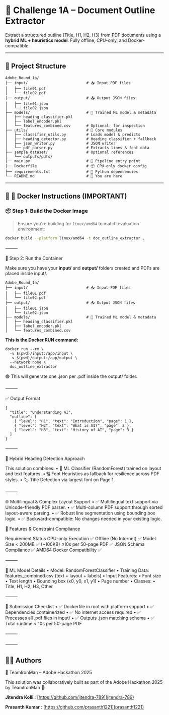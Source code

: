 # 🧠 Challenge 1A – Document Outline Extractor

Extract a structured outline (Title, H1, H2, H3) from PDF documents using a **hybrid ML + heuristics model**. Fully offline, CPU-only, and Docker-compatible.

---

## 📁 Project Structure
```
Adobe_Round_1a/
├── input/                          # 📥 Input PDF files
│   ├── file01.pdf
│   └── file02.pdf
├── output/                         # 📤 Output JSON files
│   ├── file01.json
│   └── file02.json
├── models/                         # 🤖 Trained ML model & metadata
│   ├── heading_classifier.pkl
│   ├── label_encoder.pkl
│   └── features_combined.csv       # Optional: for inspection
├── utils/                          # 🔧 Core modules
│   ├── classifier_utils.py         # Loads model & predicts
│   ├── heading_detector.py         # Heading classifier + fallback
│   ├── json_writer.py              # JSON writer
│   └── pdf_parser.py               # Extracts lines & font data
├── sample_dataset/                 # Optional references
│   └── outputs/pdfs/
├── main.py                         # 🚀 Pipeline entry point
├── Dockerfile                      # 📦 CPU-only docker config
├── requirements.txt                # 🧰 Python dependencies
└── README.md                       # 📘 You are here
```
---

## 🐳 🔧 Docker Instructions (IMPORTANT)

### 📦 Step 1: Build the Docker Image

> Ensure you're building for `linux/amd64` to match evaluation environment:

```bash
docker build --platform linux/amd64 -t doc_outline_extractor .
```

⸻

🚀 Step 2: Run the Container

Make sure you have your **input/** and **output/** folders created and PDFs are placed inside input/.
```
Adobe_Round_1a/
├── input/                          # 📥 Input PDF files
│   ├── file01.pdf
│   └── file02.pdf
├── output/                         # 📤 Output JSON files
│   ├── file01.json
│   └── file02.json
├── models/                         # 🤖 Trained ML model & metadata
│   ├── heading_classifier.pkl
│   ├── label_encoder.pkl
│   └── features_combined.csv 
```

**This is the Docker RUN command:**


```
docker run --rm \
  -v $(pwd)/input:/app/input \
  -v $(pwd)/output:/app/output \
  --network none \
  doc_outline_extractor
```
🟢 This will generate one .json per .pdf inside the output/ folder.

⸻

✅ Output Format
```
{
  "title": "Understanding AI",
  "outline": [
    { "level": "H1", "text": "Introduction", "page": 1 },
    { "level": "H2", "text": "What is AI?", "page": 2 },
    { "level": "H3", "text": "History of AI", "page": 3 }
  ]
}
```

⸻

🧠 Hybrid Heading Detection Approach

This solution combines:
	•	🤖 ML Classifier (RandomForest) trained on layout and text features.
	•	🔠 Font Heuristics as fallback for resilience across PDF styles.
	•	🏷️ Title Detection via largest font on Page 1.

⸻

🌐 Multilingual & Complex Layout Support
	•	✅ Multilingual text support via Unicode-friendly PDF parser.
	•	✅ Multi-column PDF support through sorted layout-aware parsing.
	•	✅ Robust line segmentation using bounding box logic.
	•	✅ Backward-compatible: No changes needed in your existing logic.
	
🎯 Features & Constraint Compliance

Requirement	Status
CPU-only Execution	✅
Offline (No Internet)	✅
Model Size < 200MB	✅ (~100KB)
≤10s per 50-page PDF	✅
JSON Schema Compliance	✅
AMD64 Docker Compatibility	✅


⸻

🧪 ML Model Details
	•	Model: RandomForestClassifier
	•	Training Data: features_combined.csv (text + layout + labels)
	•	Input Features:
	•	Font size
	•	Text length
	•	Bounding box (x0, y0, x1, y1)
	•	Page number
	•	Classes:
	•	Title, H1, H2, H3, Other

⸻

📌 Submission Checklist
	•	✅ Dockerfile in root with platform support
	•	✅ Dependencies containerized
	•	✅ No internet access required
	•	✅ Processes all .pdf files in input/
	•	✅ Outputs .json matching schema
	•	✅ Total runtime < 10s per 50-page PDF

⸻

⸻
## 👨‍💻 Authors
👥 TeamIronMan – Adobe Hackathon 2025

This solution was collaboratively built as part of the Adobe Hackathon 2025 by TeamIronMan 🚀:


**Jitendra Kolli**
: [https://github.com/jitendra-789](jitendra-789)

**Prasanth Kumar**
: [https://github.com/prasanth1221](prasanth1221)
